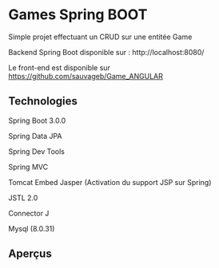 # Games Spring BOOT

Simple projet effectuant un CRUD sur une entitée Game

Backend Spring Boot disponible sur : http://localhost:8080/

Le front-end est disponible sur https://github.com/sauvageb/Game_ANGULAR

## Technologies

Spring Boot 3.0.0

Spring Data JPA

Spring Dev Tools

Spring MVC

Tomcat Embed Jasper (Activation du support JSP sur Spring)

JSTL 2.0

Connector J

Mysql (8.0.31)

## Aperçus

